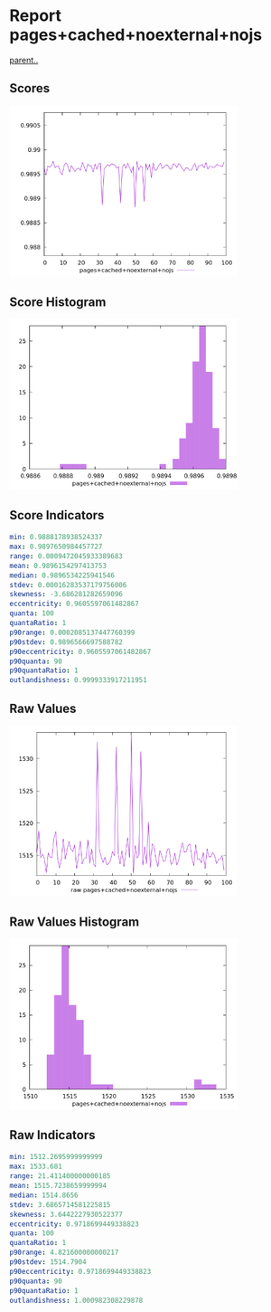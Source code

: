 # Report pages+cached+noexternal+nojs

[parent..](./..)  


## Scores

![score](./score.png)  

## Score Histogram

![hist](./hist.png)  

## Score Indicators

```yaml
min: 0.9888178938524337
max: 0.9897650984457727
range: 0.0009472045933389683
mean: 0.9896154297413753
median: 0.9896534225941546
stdev: 0.00016283537179756006
skewness: -3.686281282659096
eccentricity: 0.9605597061482867
quanta: 100
quantaRatio: 1
p90range: 0.0002085137447760399
p90stdev: 0.9896566697588782
p90eccentricity: 0.9605597061482867
p90quanta: 90
p90quantaRatio: 1
outlandishness: 0.9999333917211951

```

## Raw Values

![raw](./raw.png)  

## Raw Values Histogram

![raw hist](./raw_hist.png)  

## Raw Indicators

```yaml
min: 1512.2695999999999
max: 1533.681
range: 21.411400000000185
mean: 1515.7238659999994
median: 1514.8656
stdev: 3.6865714581225815
skewness: 3.6442227930522377
eccentricity: 0.9718699449338823
quanta: 100
quantaRatio: 1
p90range: 4.821600000000217
p90stdev: 1514.7904
p90eccentricity: 0.9718699449338823
p90quanta: 90
p90quantaRatio: 1
outlandishness: 1.000982308229878

```

<style>
  img {
    max-width: 80%;
  }
</style>
      
